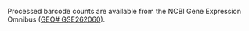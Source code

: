 Processed barcode counts are available from the NCBI Gene Expression Omnibus ([GEO# GSE262060](https://www.ncbi.nlm.nih.gov/geo/query/acc.cgi?acc=GSE262060)).
